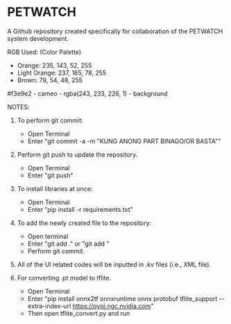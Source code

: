 # PETWATCH

A Github repository created specifically for collaboration of the PETWATCH system development.

RGB Used: (Color Palette)
- Orange: 235, 143, 52, 255
- Light Orange: 237, 165, 78, 255
- Brown: 79, 54, 48, 255


#f3e9e2 - cameo - rgba(243, 233, 226, 1) - background

NOTES:
1. To perform git commit:
    - Open Terminal
    - Enter "git commit -a -m "KUNG ANONG PART BINAGO/OR BASTA""
  
2. Perform git push to update the repository.
   - Open Terminal
   - Enter "git push"

4. To install libraries at once:
    - Open Terminal
    - Enter "pip install -r requirements.txt"

5. To add the newly created file to the repository:
    - Open terminal 
    - Enter "git add ." or "git add <file name>"
    - Perform git commit.

6. All of the UI related codes will be inputted in .kv files (i.e., XML file).

7. For converting .pt model to tflite.
   - Open Terminal
   - Enter "pip install onnx2tf onnxruntime onnx protobuf tflite_support --extra-index-url https://pypi.ngc.nvidia.com"
   - Then open tflite_convert.py and run


